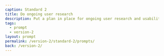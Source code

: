 ```yaml
---
caption: Standard 2
title: Do ongoing user research
description: Put a plan in place for ongoing user research and usability testing to continuously seek feedback from users to improve the service.
tags:
  - prompt
  - version-2
layout: prompt
permalink: /version-2/standard-2/prompts/
back: /version-2/
---
```


